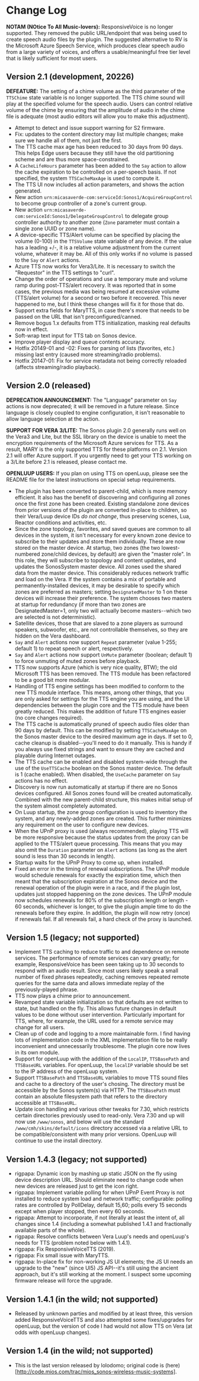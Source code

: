 # Change Log

**NOTAM (NOtice To All Music-lovers):** ResponsiveVoice is no longer supported. They removed the public URL/endpoint that was being used to create speech audio files by the plugin. The suggested alternative to RV is the Microsoft Azure Speech Service, which produces clear speech audio from a large variety of voices, and offers a usable/meaningful free tier level that is likely sufficient for most users.

## Version 2.1 (development, 20226)

**DEFEATURE:** The setting of a chime volume as the third parameter of the `TTSChime` state variable is no longer supported. The TTS chime sound will play at the specified volume for the speech audio. Users can control relative volume of the chime by ensuring that the amplitude of audio in the chime file is adequate (most audio editors will allow you to make this adjustment).

* Attempt to detect and issue support warning for S2 firmware.
* Fix: updates to the content directory may list multiple changes; make sure we handle all of them, not just the first.
* The TTS cache max age has been reduced to 30 days from 90 days. This helps Edge users because they still have the old partitioning scheme and are thus more space-constrained.
* A `CacheLifeHours` parameter has been added to the `Say` action to allow the cache expiration to be controlled on a per-speech basis. If not specified, the system `TTSCacheMaxAge` is used to compute it.
* The TTS UI now includes all action parameters, and shows the action generated.
* New action `urn:micasaverde-com:serviceId:Sonos1/AcquireGroupControl` to become group controller of a zone's current group.
* New action `urn:micasaverde-com:serviceId:Sonos1/DelegateGroupControl` to delegate group controller authority to another zone (`Zone` parameter must contain a single zone UUID or zone name).
* A device-specific TTS/Alert volume can be specified by placing the volume (0-100) in the `TTSVolume` state variable of any device. If the value has a leading +/-, it is a relative volume adjustment from the current volume, whatever it may be. All of this only works if no volume is passed to the `Say` or `Alert` actions.
* Azure TTS now works for Vera3/Lite. It is necessary to switch the "Requestor" in the TTS settings to "curl".
* Change the order of operations and use a temporary mute and volume ramp during post-TTS/alert recovery. It was reported that in some cases, the previous media was being resumed at excessive volume (TTS/alert volume) for a second or two before it recovered. This never happened to me, but I think these changes will fix it for those that do.
* Support extra fields for MaryTTS, in case there's more that needs to be passed on the URL that isn't preconfigured/canned.
* Remove bogus 1.x defaults from TTS initialization, masking real defaults now in effect.
* Soft-wrap text input for TTS tab on Sonos device.
* Improve player display and queue contents accuracy.
* Hotfix 20149-01 and -02: Fixes for parsing of lists (favorites, etc.) missing last entry (caused more streaming/radio problems).
* Hotfix 20147-01: Fix for service metadata not being correctly reloaded (affects streaming/radio playback).

## Version 2.0 (released)

**DEPRECATION ANNOUNCEMENT:** The "Language" parameter on `Say` actions is now deprecated; it will be removed in a future release. Since language is closely coupled to engine configuration, it isn't reasonable to allow language selection at the action.

**SUPPORT FOR VERA 3/LITE:** The Sonos plugin 2.0 generally runs well on the Vera3 and Lite, but the SSL library on the device is unable to meet the encryption requirements of the Microsoft Azure services for TTS. As a result, MARY is the only supported TTS for these platforms on 2.1. Version 2.1 will offer Azure support. If you urgently need to get your TTS working on a 3/Lite before 2.1 is released, please contact me.

**OPENLUUP USERS:** If you plan on using TTS on openLuup, please see the README file for the latest instructions on special setup requirements.

* The plugin has been converted to parent-child, which is more memory efficient. It also has the benefit of discovering and configuring all zones once the first zone has been created. Existing standalone zone devices from prior versions of the plugin are converted in-place to children, so their Vera/Luup device IDs *do not change*, thus preserving scenes, Lua, Reactor conditions and activities, etc.
* Since the zone topology, favorites, and saved queues are common to all devices in the system, it isn't necessary for every known zone device to subscribe to their updates and store them individually. These are now stored on the master device. At startup, two zones (the two lowest-numbered zone/child devices, by default) are given the "master role". In this role, they will subscribe to topology and content updates, and updates the SonosSystem master device. All zones used the shared data from the master device. This considerably reduces network traffic and load on the Vera. If the system contains a mix of portable and permanently-installed devices, it may be desirable to specify which zones are preferred as masters; setting `DesignatedMaster` to 1 on these devices will increase their preference. The system chooses two masters at startup for redundancy (if more than two zones are DesignatedMaster=1, only two will actually become masters--which two are selected is not deterministic).
* Satellite devices, those that are slaved to a zone players as surround speakers, subwoofer, etc., are not controllable themselves, so they are hidden on the Vera dashboard.
* `Say` and `Alert` actions now support `Repeat` parameter (value 1-255; default 1) to repeat speech or alert, respectively.
* `Say` and `Alert` actions now support `UnMute` parameter (boolean; default 1) to force unmuting of muted zones before playback.
* TTS now supports Azure (which is very nice quality, BTW); the old Microsoft TTS has been removed. The TTS module has been refactored to be a good bit more modular.
* Handling of TTS engine settings has been modified to conform to the new TTS module interface. This means, among other things, that you are only asked for settings for the TTS engine you are using, and the UI dependencies between the plugin core and the TTS module have been greatly reduced. This makes the addition of future TTS engines easier (no core changes required).
* The TTS cache is automatically pruned of speech audio files older than 90 days by default. This can be modified by setting `TTSCacheMaxAge` on the Sonos master device to the desired maximum age in days. If set to 0, cache cleanup is disabled--you'll need to do it manually. This is handy if you always use fixed strings and want to ensure they are cached and playable during Internet outages.
* The TTS cache can be enabled and disabled system-wide through the use of the `UseTTSCache` boolean on the Sonos master device. The default is 1 (cache enabled). When disabled, the `UseCache` parameter on `Say` actions has no effect.
* Discovery is now run automatically at startup if there are no Sonos devices configured. All Sonos zones found will be created automatically. Combined with the new parent-child structure, this makes initial setup of the system almost completely automated.
* On Luup startup, the zone group configuration is used to inventory the system, and any newly-added zones are created. This further minimizes any requirement on the user to configure new devices.
* When the UPnP proxy is used (always recommended), playing TTS will be more responsive because the status updates from the proxy can be applied to the TTS/alert queue processing. This means that you may also omit the `Duration` parameter on `Alert` actions (as long as the alert sound is less than 30 seconds in length).
* Startup waits for the UPnP Proxy to come up, when installed.
* Fixed an error in the timing of renewal subscriptions. The UPnP module would schedule renewals for exactly the expiration time, which then meant that the subscription expiration at the Sonos device and the renewal operation of the plugin were in a race, and if the plugin lost, updates just stopped happening on the zone devices. The UPnP module now schedules renewals for 80% of the subscription length or length - 60 seconds, whichever is longer, to give the plugin ample time to do the renewals before they expire. In addition, the plugin will now retry (once) if renewals fail. If all renewals fail, a hard check of the proxy is launched.

## Version 1.5 (legacy; not supported)

* Implement TTS caching to reduce traffic to and dependence on remote services. The performance of remote services can vary greatly; for example, ResponsiveVoice has been seen taking up to 30 seconds to respond with an audio result. Since most users likely speak a small number of fixed phrases repeatedly, caching removes repeated remote queries for the same data and allows immediate replay of the previously-played phrase.
* TTS now plays a chime prior to announcement.
* Revamped state variable initialization so that defaults are not written to state, but handled on the fly. This allows future changes in default values to be done without user intervention. Particularly important for TTS, where, for example, the URL used for a remote service may change for all users.
* Clean up of code and logging to a more maintainable form. I find having lots of implementation code in the XML implementation file to be really inconvenient and unnecessarily troublesome. The plugin core now lives in its own module.
* Support for openLuup with the addition of the `LocalIP`, `TTSBasePath` and `TTSBaseURL` variables. For openLuup, the `localIP` variable should be set to the IP address of the openLuup system.
* Support `TTSBasePath` and `TTSBaseURL` variables to move TTS sound files and cache to a directory of the user's chosing. The directory must be accessible by the Sonos system(s) via HTTP. The `TTSBasePath` must contain an absolute filesystem path that refers to the directory accessible at `TTSBaseURL`.
* Update icon handling and various other tweaks for 7.30, which restricts certain directories previously used to read-only. Vera 7.30 and up will now use `/www/sonos`, and below will use the standard `/www/cmh/skins/default/icons` directory accessed via a relative URL to be compatible/consistent with many prior versions. OpenLuup will continue to use the install directory.

## Version 1.4.3 (legacy; not supported)

* rigpapa: Dynamic icon by mashing up static JSON on the fly using device description URL. Should eliminate need to change code when new devices are released just to get the icon right.
* rigpapa: Implement variable polling for when UPnP Event Proxy is not installed to reduce system load and network traffic; configurable: polling rates are controlled by PollDelay, default 15,60; polls every 15 seconds except when player stopped, then every 60 seconds.
* rigpapa: Attempt to incorporate, if not literally at least the intent of, all changes since 1.4 (including a somewhat published 1.4.1 and fractionally available parts of the whole).
* rigpapa: Resolve conflicts between Vera Luup's needs and openLuup's needs for TTS (problem noted below with 1.4.1).
* rigpapa: Fix ResponsiveVoiceTTS (2019).
* rigpapa: Fix small issue with MaryTTS.
* rigpapa: In-place fix for non-working JS UI elements; the JS UI needs an upgrade to the "new" (since UI5) JS API--it's still using the ancient approach, but it's still working at the moment. I suspect some upcoming firmware release will force the upgrade.

## Version 1.4.1 (in the wild; not supported)

* Released by unknown parties and modified by at least three, this version added ResponsiveVoiceTTS and also attempted some fixes/upgrades for openLuup, but the version of code I had would not allow TTS on Vera (at odds with openLuup changes).

## Version 1.4 (in the wild; not supported)

* This is the last version released by lolodomo; original code is (here)[http://code.mios.com/trac/mios_sonos-wireless-music-systems].
